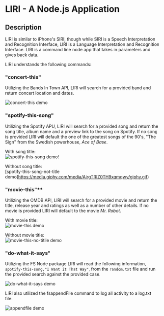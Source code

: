 # LIRI - A Node.js Application

## Description

LIRI is similar to iPhone's SIRI, though while SIRI is a Speech Interpretation and Recognition Interface, LIRI is a Language Interpretation and Recognition Interface. LIRI is a command line node app that takes in parameters and gives back data.

LIRI understands the following commands:

### "concert-this"

Utilizing the Bands In Town API, LIRI will search for a provided band and return concert location and dates.

![concert-this demo](https://media.giphy.com/media/lcSQfg5AcUu3gwF9J9/giphy.gif)

### "spotify-this-song"

Utilizing the Spotify APU, LIRI will search for a provided song and return the song title, album name and a preview link to the song on Spotify.  If no song is provided LIRI will default the one of the greatest songs of the 90's, "The Sign" from the Swedish powerhouse, *Ace of Base*. 

With song title:<br/>
![spotify-this-song demo](https://media.giphy.com/media/1j9JaGUdSS8XrXgHZA/giphy.gif)!

Without song title:<br/>
[spotify-this-song-not-title demo]https://media.giphy.com/media/AirgTRlZ0TH9xqmqwy/giphy.gif)

### "movie-this"**

Utilizing the OMDB API, LIRI will search for a provided movie and return the title, release year and ratings as well as a number of other details.  If no movie is provided LIRI will default to the movie *Mr. Robot*.

With movie title:<br/>
![movie-this demo](https://media.giphy.com/media/TIiCfyliy61A2jViHj/giphy.gif)

Without movie title:<br/>
![movie-this-no-titile demo](https://media.giphy.com/media/aJ2x4SdwXuJpVCqCs9/giphy.gif)

### "do-what-it-says"

Utilizing the FS Node package LIRI will read the following information, `spotify-this-song,"I Want it That Way"`, from the `random.txt` file and run the provided search against the provided case.

![do-what-it-says demo](https://media.giphy.com/media/lzoOoPn9UouACA8Uzh/giphy.gif)

LIRI also utilized the fsappendFile command to log all activity to a log.txt file.

![appendfile demo](https://media.giphy.com/media/kDWFxesYmrqeCfkzdl/giphy.gif)
